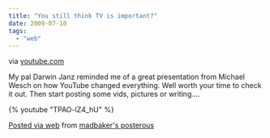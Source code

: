 ```yaml
---
title: "You still think TV is important?"
date: 2009-07-10
tags:
  - "web"
---
```


via [youtube.com](http://www.youtube.com/watch?v=TPAO-lZ4_hU)

My pal Darwin Janz reminded me of a great presentation from Michael Wesch on how YouTube changed everything. Well worth your time to check it out. Then start posting some vids, pictures or writing....

{% youtube "TPAO-lZ4_hU" %}

[Posted via web](http://posterous.com) from [madbaker's posterous](http://madbaker.posterous.com/you-still-think-tv-is-important)

